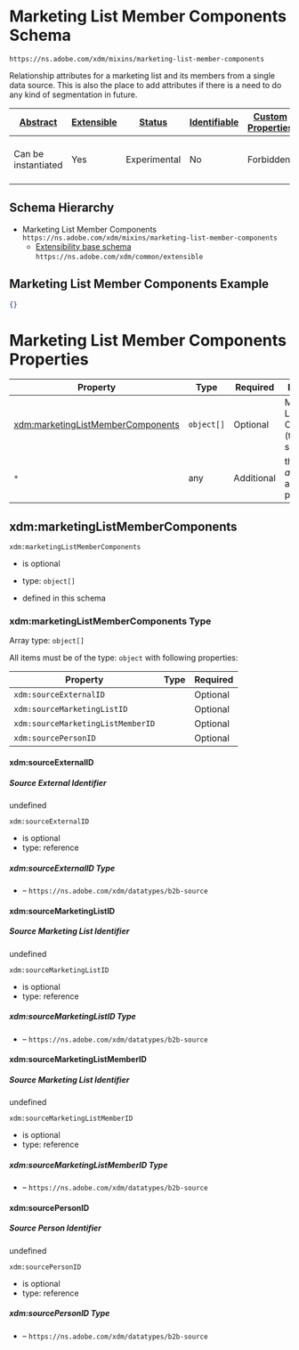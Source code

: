 
# Marketing List Member Components Schema

```
https://ns.adobe.com/xdm/mixins/marketing-list-member-components
```

Relationship attributes for a marketing list and its members from a single data source. This is also the place to add attributes if there is a need to do any kind of segmentation in future.

| [Abstract](../../../abstract.md) | [Extensible](../../../extensions.md) | [Status](../../../status.md) | [Identifiable](../../../id.md) | [Custom Properties](../../../extensions.md) | [Additional Properties](../../../extensions.md) | Defined In |
|----------------------------------|--------------------------------------|------------------------------|--------------------------------|---------------------------------------------|-------------------------------------------------|------------|
| Can be instantiated | Yes | Experimental | No | Forbidden | Permitted | [mixins/marketing-list/marketing-list-member-components.schema.json](mixins/marketing-list/marketing-list-member-components.schema.json) |
## Schema Hierarchy

* Marketing List Member Components `https://ns.adobe.com/xdm/mixins/marketing-list-member-components`
  * [Extensibility base schema](../../datatypes/extensible.schema.md) `https://ns.adobe.com/xdm/common/extensible`


## Marketing List Member Components Example
```json
{}
```

# Marketing List Member Components Properties

| Property | Type | Required | Defined by |
|----------|------|----------|------------|
| [xdm:marketingListMemberComponents](#xdmmarketinglistmembercomponents) | `object[]` | Optional | Marketing List Member Components (this schema) |
| `*` | any | Additional | this schema *allows* additional properties |

## xdm:marketingListMemberComponents


`xdm:marketingListMemberComponents`
* is optional
* type: `object[]`

* defined in this schema

### xdm:marketingListMemberComponents Type


Array type: `object[]`

All items must be of the type:
`object` with following properties:


| Property | Type | Required |
|----------|------|----------|
| `xdm:sourceExternalID`|  | Optional |
| `xdm:sourceMarketingListID`|  | Optional |
| `xdm:sourceMarketingListMemberID`|  | Optional |
| `xdm:sourcePersonID`|  | Optional |



#### xdm:sourceExternalID
##### Source External Identifier

undefined

`xdm:sourceExternalID`
* is optional
* type: reference

##### xdm:sourceExternalID Type


* []() – `https://ns.adobe.com/xdm/datatypes/b2b-source`







#### xdm:sourceMarketingListID
##### Source Marketing List Identifier

undefined

`xdm:sourceMarketingListID`
* is optional
* type: reference

##### xdm:sourceMarketingListID Type


* []() – `https://ns.adobe.com/xdm/datatypes/b2b-source`







#### xdm:sourceMarketingListMemberID
##### Source Marketing List Identifier

undefined

`xdm:sourceMarketingListMemberID`
* is optional
* type: reference

##### xdm:sourceMarketingListMemberID Type


* []() – `https://ns.adobe.com/xdm/datatypes/b2b-source`







#### xdm:sourcePersonID
##### Source Person Identifier

undefined

`xdm:sourcePersonID`
* is optional
* type: reference

##### xdm:sourcePersonID Type


* []() – `https://ns.adobe.com/xdm/datatypes/b2b-source`











